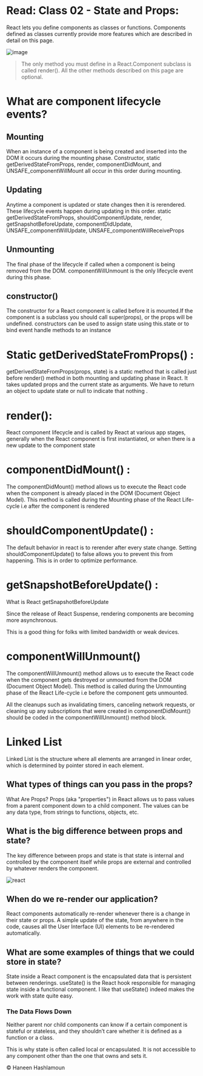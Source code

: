 # Read: Class 02 - State and Props:
 React lets you define components as classes or functions. Components defined as classes currently provide more features which are described in detail on this page. 

![image](https://res.cloudinary.com/practicaldev/image/fetch/s--xKWyj8SG--/c_imagga_scale,f_auto,fl_progressive,h_500,q_auto,w_1000/http://live-linguine-code.pantheonsite.io/wp-content/uploads/2019/03/react-state-vs-props.jpg)

 >The only method you must define in a React.Component subclass is called render(). All the other methods described on this page are optional. 
# What are component lifecycle events?

 ## Mounting
When an instance of a component is being created and inserted into the DOM it occurs during the mounting phase. Constructor, static getDerivedStateFromProps, render, componentDidMount, and UNSAFE_componentWillMount all occur in this order during mounting.
## Updating
Anytime a component is updated or state changes then it is rerendered. These lifecycle events happen during updating in this order.
static getDerivedStateFromProps, shouldComponentUpdate, render,
getSnapshotBeforeUpdate, componentDidUpdate, UNSAFE_componentWillUpdate, UNSAFE_componentWillReceiveProps
## Unmounting
The final phase of the lifecycle if called when a component is being removed from the DOM. componentWillUnmount is the only lifecycle event during this phase.
## constructor()
The constructor for a React component is called before it is mounted.If the component is a subclass you should call super(props), or the props will be undefined. constructors can be used to assign state using this.state or to bind event handle methods to an instance

# Static getDerivedStateFromProps() :

getDerivedStateFromProps(props, state) is a static method that is called just before render() method in both mounting and updating phase in React. It takes updated props and the current state as arguments. We have to return an object to update state or null to indicate that nothing .

# render():
  React component lifecycle and is called by React at various app stages, generally when the React component is first instantiated, or when there is a new update to the component state 
# componentDidMount() :
 
  The componentDidMount() method allows us to execute the React code when the component is already placed in the DOM (Document Object Model). This method is called during the Mounting phase of the React Life-cycle i.e after the component is rendered

# shouldComponentUpdate() :
 The default behavior in react is to rerender after every state change. Setting shouldComponentUpdate() to false allows you to prevent this from happening. This is in order to optimize performance. 

 # getSnapshotBeforeUpdate() :
 
 
What is React getSnapshotBeforeUpdate

Since the release of React Suspense, rendering components are becoming more asynchronous.

This is a good thing for folks with limited bandwidth or weak devices.



#  componentWillUnmount() 
The componentWillUnmount() method allows us to execute the React code when the component gets destroyed or unmounted from the DOM (Document Object Model). This method is called during the Unmounting phase of the React Life-cycle i.e before the component gets unmounted.

All the cleanups such as invalidating timers, canceling network requests, or cleaning up any subscriptions that were created in componentDidMount() should be coded in the componentWillUnmount() method block.
# Linked List 
Linked List is the structure where all elements are arranged in linear order, which is determined by pointer stored in each element.


## What types of things can you pass in the props?
What Are Props? Props (aka "properties") in React allows us to pass values from a parent component down to a child component. The values can be any data type, from strings to functions, objects, etc.

## What is the big difference between props and state?

The key difference between props and state is that state is internal and controlled by the component itself while props are external and controlled by whatever renders the component.

![react](https://i.stack.imgur.com/wqvF2.png)

## When do we re-render our application?
React components automatically re-render whenever there is a change in their state or props. A simple update of the state, from anywhere in the code, causes all the User Interface (UI) elements to be re-rendered automatically.

## What are some examples of things that we could store in state?

State inside a React component is the encapsulated data that is persistent between renderings. useState() is the React hook responsible for managing state inside a functional component. I like that useState() indeed makes the work with state quite easy.

### The Data Flows Down
Neither parent nor child components can know if a certain component is stateful or stateless, and they shouldn’t care whether it is defined as a function or a class.

This is why state is often called local or encapsulated. It is not accessible to any component other than the one that owns and sets it.

© Haneen Hashlamoun
